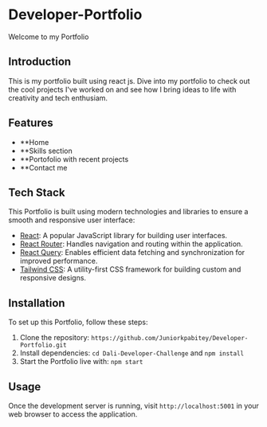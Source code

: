 ﻿# Developer-Portfolio

Welcome to my Portfolio



## Introduction

This is my portfolio built using react js.
Dive into my portfolio to check out the cool projects I've worked on and see how I bring ideas to life with creativity and tech enthusiam.

## Features

- **Home
- **Skills section
- **Portofolio with recent projects
- **Contact me


## Tech Stack

This Portfolio is built using modern technologies and libraries to ensure a smooth and responsive user interface:

- [React](https://reactjs.org/): A popular JavaScript library for building user interfaces.
- [React Router](https://reactrouter.com/): Handles navigation and routing within the application.
- [React Query](https://react-query.tanstack.com/): Enables efficient data fetching and synchronization for improved performance.
- [Tailwind CSS](https://tailwindcss.com/): A utility-first CSS framework for building custom and responsive designs.

## Installation

To set up this Portfolio, follow these steps:

1. Clone the repository: `https://github.com/Juniorkpabitey/Developer-Portfolio.git`
2. Install dependencies: `cd Dali-Developer-Challenge` and `npm install`
3. Start the Portfolio live with: `npm start`

## Usage

Once the development server is running, visit `http://localhost:5001` in your web browser to access the application.


 
